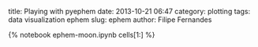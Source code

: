 title: Playing with pyephem
date:  2013-10-21 06:47
category: plotting
tags: data visualization ephem
slug: ephem
author: Filipe Fernandes

{% notebook ephem-moon.ipynb cells[1:] %}
